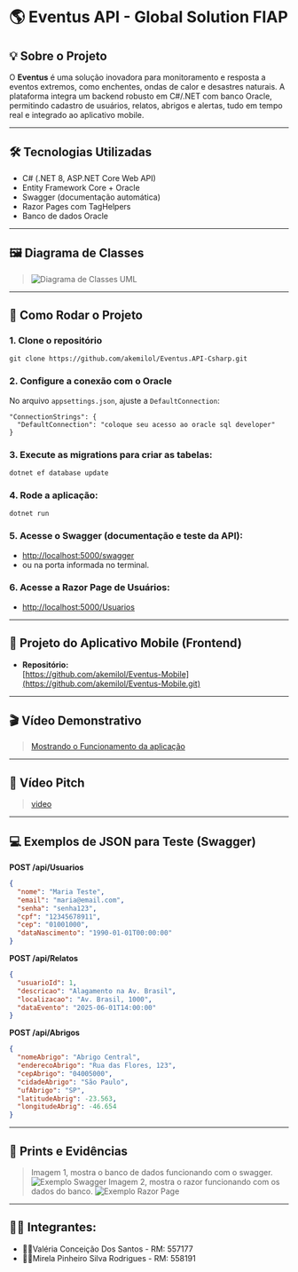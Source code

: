 
# 🌎 Eventus API - Global Solution FIAP

## 💡 Sobre o Projeto

O **Eventus** é uma solução inovadora para monitoramento e resposta a eventos extremos, como enchentes, ondas de calor e desastres naturais. A plataforma integra um backend robusto em C#/.NET com banco Oracle, permitindo cadastro de usuários, relatos, abrigos e alertas, tudo em tempo real e integrado ao aplicativo mobile.

---

## 🛠️ Tecnologias Utilizadas

- C# (.NET 8, ASP.NET Core Web API)
- Entity Framework Core + Oracle
- Swagger (documentação automática)
- Razor Pages com TagHelpers
- Banco de dados Oracle

---

## 🖼️ Diagrama de Classes
> ![Diagrama de Classes UML](https://media.discordapp.net/attachments/954097907806642297/1378845402631114893/diagrama_c.drawio.png?ex=683e1559&is=683cc3d9&hm=6921b95084e3284b3563a5e6be8e335b673454c5907efa53a7b6d9d337bfff13&=&format=webp&quality=lossless&width=690&height=760)

---

## 🚀 Como Rodar o Projeto

### 1. Clone o repositório
```
git clone https://github.com/akemilol/Eventus.API-Csharp.git
```

### 2. Configure a conexão com o Oracle
No arquivo `appsettings.json`, ajuste a `DefaultConnection`:
```
"ConnectionStrings": {
  "DefaultConnection": "coloque seu acesso ao oracle sql developer"
}
```

### 3. Execute as migrations para criar as tabelas:
```
dotnet ef database update
```

### 4. Rode a aplicação:
```
dotnet run
```

### 5. Acesse o Swagger (documentação e teste da API):
- [http://localhost:5000/swagger](http://localhost:5000/swagger)  
- ou na porta informada no terminal.

### 6. Acesse a Razor Page de Usuários:
- [http://localhost:5000/Usuarios](http://localhost:5000/Usuarios)

---

## 📱 Projeto do Aplicativo Mobile (Frontend)

- **Repositório:**  
  [https://github.com/akemilol/Eventus-Mobile](https://github.com/akemilol/Eventus-Mobile.git)

---

## 🎬 Vídeo Demonstrativo

> [Mostrando o Funcionamento da aplicação](https://youtu.be/oiTAOJGtXGs) 

---

## 🚀 Vídeo Pitch

> [video](https://youtu.be/OAyBGUx5pc8) 

---

## 💻 Exemplos de JSON para Teste (Swagger)

**POST /api/Usuarios**
```json
{
  "nome": "Maria Teste",
  "email": "maria@email.com",
  "senha": "senha123",
  "cpf": "12345678911",
  "cep": "01001000",
  "dataNascimento": "1990-01-01T00:00:00"
}
```

**POST /api/Relatos**
```json
{
  "usuarioId": 1,
  "descricao": "Alagamento na Av. Brasil",
  "localizacao": "Av. Brasil, 1000",
  "dataEvento": "2025-06-01T14:00:00"
}
```

**POST /api/Abrigos**
```json
{
  "nomeAbrigo": "Abrigo Central",
  "enderecoAbrigo": "Rua das Flores, 123",
  "cepAbrigo": "04005000",
  "cidadeAbrigo": "São Paulo",
  "ufAbrigo": "SP",
  "latitudeAbrig": -23.563,
  "longitudeAbrig": -46.654
}
```

---

## 📑 Prints e Evidências
> Imagem 1, mostra o banco de dados funcionando com o swagger.
> ![Exemplo Swagger](https://media.discordapp.net/attachments/1277037400996053085/1378851410212294767/image.png?ex=683e1af2&is=683cc972&hm=69ecda06761f5a3f3d4ff7f70776b07aaa879e3f84e6fb8fb0634564d2d5f1ad&=&format=webp&quality=lossless&width=1032&height=293)
> Imagem 2, mostra o razor funcionando com os dados do banco.
> ![Exemplo Razor Page](https://media.discordapp.net/attachments/1277037400996053085/1378851285192806492/image.png?ex=683e1ad4&is=683cc954&hm=4e2133a7bbaf2ba5582cadc0e38992606e2235ea83f68f9aad751cf444a7672e&=&format=webp&quality=lossless&width=1032&height=458)

---
## 👩‍💻 Integrantes: 
- 💁‍♀️Valéria Conceição Dos Santos - RM: 557177
- 💁‍♀️Mirela Pinheiro Silva Rodrigues - RM: 558191
